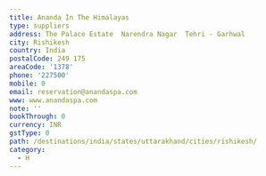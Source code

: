 ```yaml
---
title: Ananda In The Himalayas
type: suppliers
address: The Palace Estate  Narendra Nagar  Tehri - Garhwal
city: Rishikesh
country: India
postalCode: 249 175
areaCode: '1378'
phone: '227500'
mobile: 0
email: reservation@anandaspa.com
www: www.anandaspa.com
note: ''
bookThrough: 0
currency: INR
gstType: 0
path: /destinations/india/states/uttarakhand/cities/rishikesh/
category:
  - H
---
```


